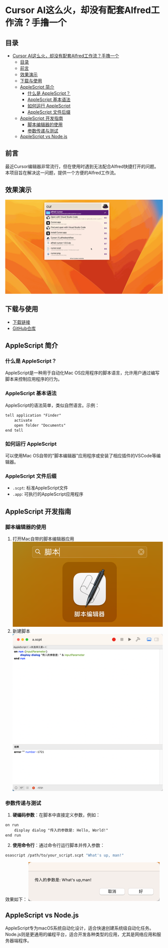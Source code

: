 # Cursor AI这么火，却没有配套Alfred工作流？手撸一个

## 目录
- [Cursor AI这么火，却没有配套Alfred工作流？手撸一个](#cursor-ai这么火却没有配套alfred工作流手撸一个)
  - [目录](#目录)
  - [前言](#前言)
  - [效果演示](#效果演示)
  - [下载与使用](#下载与使用)
  - [AppleScript 简介](#applescript-简介)
    - [什么是 AppleScript？](#什么是-applescript)
    - [AppleScript 基本语法](#applescript-基本语法)
    - [如何运行 AppleScript](#如何运行-applescript)
    - [AppleScript 文件后缀](#applescript-文件后缀)
  - [AppleScript 开发指南](#applescript-开发指南)
    - [脚本编辑器的使用](#脚本编辑器的使用)
    - [参数传递与测试](#参数传递与测试)
  - [AppleScript vs Node.js](#applescript-vs-nodejs)

## 前言
最近Cursor编辑器非常流行，但在使用时遇到无法配合Alfred快捷打开的问题。本项目旨在解决这一问题，提供一个方便的Alfred工作流。

## 效果演示
![Cursor Alfred工作流演示](images/custom-demo.gif)

## 下载与使用
- [下载链接](https://github.com/jiangxiaoyu66/alfred-cursor/releases/download/1.0.0/Cursor.alfredworkflow)
- [GitHub仓库](https://github.com/jiangxiaoyu66/alfred-cursor)

## AppleScript 简介

### 什么是 AppleScript？
AppleScript是一种用于自动化Mac OS应用程序的脚本语言，允许用户通过编写脚本来控制应用程序的行为。

### AppleScript 基本语法
AppleScript的语法简单，类似自然语言。示例：

```applescript
tell application "Finder"
    activate
    open folder "Documents"
end tell
```

### 如何运行 AppleScript
可以使用Mac OS自带的"脚本编辑器"应用程序或安装了相应插件的VSCode等编辑器。

### AppleScript 文件后缀
- `.scpt`: 标准AppleScript文件
- `.app`: 可执行的AppleScript应用程序

## AppleScript 开发指南

### 脚本编辑器的使用
1. 打开Mac自带的脚本编辑器应用
   ![脚本编辑器位置](images/custom-image-2.png)
2. 新建脚本
   ![新建脚本](images/custom-image-1.png)

### 参数传递与测试
1. **硬编码参数**：在脚本中直接定义参数，例如：

```applescript
on run
    display dialog "传入的参数是: Hello, World!"
end run
```

2. **使用命令行**：通过命令行运行脚本并传入参数：

```bash
osascript /path/to/your_script.scpt "What's up, man!"
```

效果如下：
![alt text](images/custom-image.png)


## AppleScript vs Node.js
AppleScript专为macOS系统自动化设计，适合快速创建系统级自动化任务。Node.js则是更通用的编程平台，适合开发各种类型的应用，尤其是网络应用和服务器端程序。

